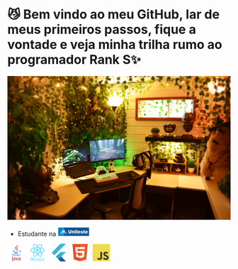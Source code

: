 # 😼 Bem vindo ao meu GitHub, lar de meus primeiros passos, fique a vontade e veja minha trilha rumo ao programador Rank S✨


  <img src = "background.png" widht = "1000px" aling = "right">


- Estudante na <a href="https://unileste.catolica.edu.br/portal/" target="_blank"> <img src = "unileste.jpeg" widht = "70px" height = "20" > </a>


<div>
  <img src="https://github.com/devicons/devicon/blob/master/icons/java/java-original-wordmark.svg" title="Java" alt="Java" width="40" height="40"/>&nbsp;
  <img src="https://github.com/devicons/devicon/blob/master/icons/react/react-original-wordmark.svg" title="React" alt="React" width="40" height="40"/>&nbsp;
  <img src="https://github.com/devicons/devicon/blob/master/icons/flutter/flutter-original.svg" title="Flutter" alt="Flutter" width="40" height="40"/>&nbsp;
  <img src="https://github.com/devicons/devicon/blob/master/icons/html5/html5-original.svg" title="HTML5" alt="HTML" width="40" height="40"/>&nbsp;
  <img src="https://github.com/devicons/devicon/blob/master/icons/javascript/javascript-original.svg" title="JavaScript" alt="JavaScript" width="40" height="40"/>&nbsp;
</div>
